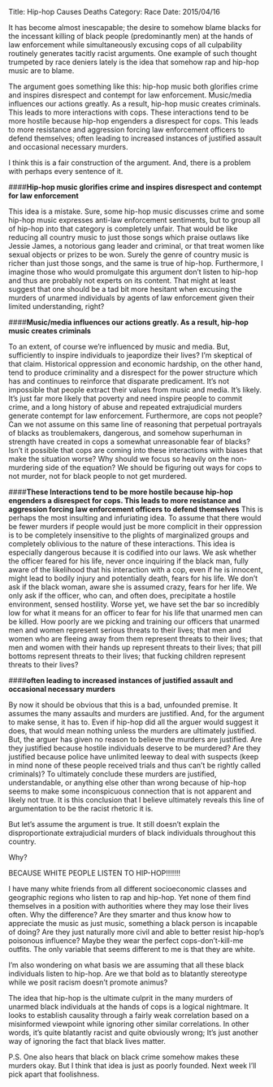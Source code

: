 Title: Hip-hop Causes Deaths
Category: Race
Date: 2015/04/16

It has become almost inescapable; the desire to somehow blame blacks for the incessant killing of black people (predominantly men) at the hands of law enforcement while simultaneously excusing cops of all culpability routinely generates tacitly racist arguments. One example of such thought trumpeted by race deniers lately is the idea that somehow rap and hip-hop music are to blame.

The argument goes something like this: hip-hop music both glorifies crime and inspires disrespect and contempt for law enforcement. Music/media influences our actions greatly. As a result, hip-hop music creates criminals. This leads to more interactions with cops. These interactions tend to be more hostile because hip-hop engenders a disrespect for cops. This leads to more resistance and aggression forcing law enforcement officers to defend themselves; often leading to increased instances of justified assault and occasional necessary murders.

I think this is a fair construction of the argument. And, there is a problem with perhaps every sentence of it.

####**Hip-hop music glorifies crime and inspires disrespect and contempt for law enforcement**

This idea is a mistake. Sure, some hip-hop music discusses crime and some hip-hop music expresses anti-law enforcement sentiments, but to group all of hip-hop into that category is completely unfair. That would be like reducing all country music to just those songs which praise outlaws like Jessie James, a notorious gang leader and criminal, or that treat women like sexual objects or prizes to be won. Surely the genre of country music is richer than just those songs, and the same is true of hip-hop. Furthermore, I imagine those who would promulgate this argument don’t listen to hip-hop and thus are probably not experts on its content. That might at least suggest that one should be a tad bit more hesitant when excusing the murders of unarmed individuals by agents of law enforcement given their limited understanding, right?

####**Music/media influences our actions greatly. As a result, hip-hop music creates criminals**

To an extent, of course we’re influenced by music and media. But, sufficiently to inspire individuals to jeapordize their lives? I’m skeptical of that claim. Historical oppression and economic hardship, on the other hand, tend to produce criminality and a disrespect for the power structure which has and continues to reinforce that disparate predicament. It’s not impossible that people extract their values from music and media. It’s likely. It’s just far more likely that poverty and need inspire people to commit crime, and a long history of abuse and repeated extrajudicial murders generate contempt for law enforcement. Furthermore, are cops not people? Can we not assume on this same line of reasoning that perpetual portrayals of blacks as troublemakers, dangerous, and somehow superhuman in strength have created in cops a somewhat unreasonable fear of blacks? Isn’t it possible that cops are coming into these interactions with biases that make the situation worse? Why should we focus so heavily on the non-murdering side of the equation? We should be figuring out ways for cops to not murder, not for black people to not get murdered.

####**These Interactions tend to be more hostile because hip-hop engenders a disrespect for cops. This leads to more resistance and aggression forcing law enforcement officers to defend themselves**
This is perhaps the most insulting and infuriating idea. To assume that there would be fewer murders if people would just be more complicit in their oppression is to be completely insensitive to the plights of marginalized groups and completely oblivious to the nature of these interactions. This idea is especially dangerous because it is codified into our laws. We ask whether the officer feared for his life, never once inquiring if the black man, fully aware of the likelihood that his interaction with a cop, even if he is innocent, might lead to bodily injury and potentially death, fears for his life. We don’t ask if the black woman, aware she is assumed crazy, fears for her life. We only ask if the officer, who can, and often does, precipitate a hostile environment, sensed hostility. Worse yet, we have set the bar so incredibly low for what it means for an officer to fear for his life that unarmed men can be killed. How poorly are we picking and training our officers that unarmed men and women represent serious threats to their lives; that men and women who are fleeing away from them represent threats to their lives; that men and women with their hands up represent threats to their lives; that pill bottoms represent threats to their lives; that fucking children represent threats to their lives?

####**often leading to increased instances of justified assault and occasional necessary murders**

By now it should be obvious that this is a bad, unfounded premise. It assumes the many assaults and murders are justified. And, for the argument to make sense, it has to. Even if hip-hop did all the arguer would suggest it does, that would mean nothing unless the murders are ultimately justified. But, the arguer has given no reason to believe the murders are justified. Are they justified because hostile individuals deserve to be murdered? Are they justified because police have unlimited leeway to deal with suspects (keep in mind none of these people received trials and thus can’t be rightly called criminals)? To ultimately conclude these murders are justified, understandable, or anything else other than wrong because of hip-hop seems to make some inconspicuous connection that is not apparent and likely not true. It is this conclusion that I believe ultimately reveals this line of argumentation to be the racist rhetoric it is.

But let’s assume the argument is true. It still doesn’t explain the disproportionate extrajudicial murders of black individuals throughout this country.

Why?

BECAUSE WHITE PEOPLE LISTEN TO HIP-HOP!!!!!!!

I have many white friends from all different socioeconomic classes and geographic regions who listen to rap and hip-hop. Yet none of them find themselves in a position with authorities where they may lose their lives often. Why the difference? Are they smarter and thus know how to appreciate the music as just music, something a black person is incapable of doing? Are they just naturally more civil and able to better resist hip-hop’s poisonous influence? Maybe they wear the perfect cops-don’t-kill-me outfits. The only variable that seems different to me is that they are white.

I’m also wondering on what basis we are assuming that all these black individuals listen to hip-hop. Are we that bold as to blatantly stereotype while we posit racism doesn’t promote animus?

The idea that hip-hop is the ultimate culprit in the many murders of unarmed black individuals at the hands of cops is a logical nightmare. It looks to establish causality through a fairly weak correlation based on a misinformed viewpoint while ignoring other similar correlations. In other words, it’s quite blatantly racist and quite obviously wrong; It’s just another way of ignoring the fact that black lives matter.

P.S. One also hears that black on black crime somehow makes these murders okay. But I think that idea is just as poorly founded. Next week I’ll pick apart that foolishness. 
